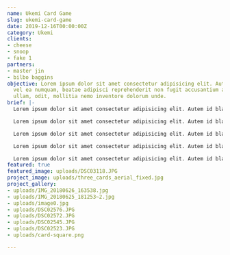 ```yaml
---
name: Ukemi Card Game
slug: ukemi-card-game
date: 2019-12-16T00:00:00Z
category: Ukemi
clients:
- cheese
- snoop
- fake 1
partners:
- master jin
- bilbo baggins
objective: Lorem ipsum dolor sit amet consectetur adipisicing elit. Autem id blanditiis
  vel ea numquam, beatae adipisci reprehenderit non fugit accusantium at commodi accusamus
  ullam, odit, mollitia nemo inventore dolorum unde.
brief: |-
  Lorem ipsum dolor sit amet consectetur adipisicing elit. Autem id blanditiis vel ea numquam, beatae adipisci reprehenderit non fugit accusantium at commodi accusamus ullam, odit, mollitia nemo inventore dolorum unde.

  Lorem ipsum dolor sit amet consectetur adipisicing elit. Autem id blanditiis vel ea numquam, beatae adipisci reprehenderit non fugit accusantium at commodi accusamus ullam, odit, mollitia nemo inventore dolorum unde.

  Lorem ipsum dolor sit amet consectetur adipisicing elit. Autem id blanditiis vel ea numquam, beatae adipisci reprehenderit non fugit accusantium at commodi accusamus ullam, odit, mollitia nemo inventore dolorum unde.

  Lorem ipsum dolor sit amet consectetur adipisicing elit. Autem id blanditiis vel ea numquam, beatae adipisci reprehenderit non fugit accusantium at commodi accusamus ullam, odit, mollitia nemo inventore dolorum unde.

  Lorem ipsum dolor sit amet consectetur adipisicing elit. Autem id blanditiis vel ea numquam, beatae adipisci reprehenderit non fugit accusantium at commodi accusamus ullam, odit, mollitia nemo inventore dolorum unde.
featured: true
featured_image: uploads/DSC03118.JPG
project_image: uploads/three_cards_aerial_fixed.jpg
project_gallery:
- uploads/IMG_20180626_163538.jpg
- uploads/IMG_20180625_181253~2.jpg
- uploads/image0.jpg
- uploads/DSC02576.JPG
- uploads/DSC02572.JPG
- uploads/DSC02545.JPG
- uploads/DSC02523.JPG
- uploads/card-square.png

---
```

